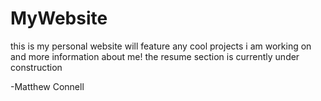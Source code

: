 # MyWebsite
this is my personal website
will feature any cool projects i am working on and more information about me!
the resume section is currently under construction

-Matthew Connell